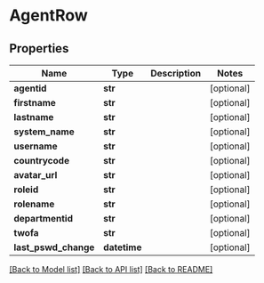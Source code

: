 # AgentRow

## Properties
Name | Type | Description | Notes
------------ | ------------- | ------------- | -------------
**agentid** | **str** |  | [optional] 
**firstname** | **str** |  | [optional] 
**lastname** | **str** |  | [optional] 
**system_name** | **str** |  | [optional] 
**username** | **str** |  | [optional] 
**countrycode** | **str** |  | [optional] 
**avatar_url** | **str** |  | [optional] 
**roleid** | **str** |  | [optional] 
**rolename** | **str** |  | [optional] 
**departmentid** | **str** |  | [optional] 
**twofa** | **str** |  | [optional] 
**last_pswd_change** | **datetime** |  | [optional] 

[[Back to Model list]](../README.md#documentation-for-models) [[Back to API list]](../README.md#documentation-for-api-endpoints) [[Back to README]](../README.md)


